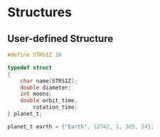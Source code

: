 # Structures

## User-defined Structure

```C
#define STRSIZ 10

typedef struct
{
    char name[STRSIZ];
    double diameter;
    int moons;
    double orbit_time,
        rotation_time;
} planet_t;

planet_t earth = {"Earth", 12742, 1, 365, 24};
```
